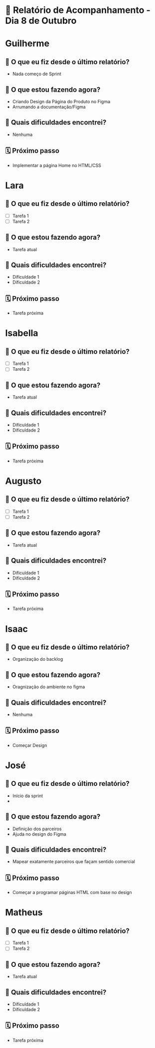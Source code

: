 # 📆 Relatório de Acompanhamento - Dia 8 de Outubro


# Guilherme

## 🙋 O que eu fiz desde o último relatório?
- Nada começo de Sprint

## 🚧 O que estou fazendo agora?
- Criando Design da Página do Produto no Figma
- Arrumando a documentação/Figma

## 🧱 Quais dificuldades encontrei?
- Nenhuma

## 🗓️ Próximo passo
- Implementar a página Home no HTML/CSS

# Lara

## 🙋 O que eu fiz desde o último relatório?
- [ ] Tarefa 1
- [ ] Tarefa 2

## 🚧 O que estou fazendo agora?
- Tarefa atual

## 🧱 Quais dificuldades encontrei?
- Dificuldade 1
- Dificuldade 2

## 🗓️ Próximo passo
- Tarefa próxima

# Isabella

## 🙋 O que eu fiz desde o último relatório?
- [ ] Tarefa 1
- [ ] Tarefa 2

## 🚧 O que estou fazendo agora?
- Tarefa atual

## 🧱 Quais dificuldades encontrei?
- Dificuldade 1
- Dificuldade 2

## 🗓️ Próximo passo
- Tarefa próxima

# Augusto

## 🙋 O que eu fiz desde o último relatório?
- [ ] Tarefa 1
- [ ] Tarefa 2

## 🚧 O que estou fazendo agora?
- Tarefa atual

## 🧱 Quais dificuldades encontrei?
- Dificuldade 1
- Dificuldade 2

## 🗓️ Próximo passo
- Tarefa próxima

# Isaac

## 🙋 O que eu fiz desde o último relatório?
- Organização do backlog

## 🚧 O que estou fazendo agora?
- Oragnização do ambiente no figma

## 🧱 Quais dificuldades encontrei?
- Nenhuma

## 🗓️ Próximo passo
- Começar Design

# José

## 🙋 O que eu fiz desde o último relatório?
- Início da sprint
- 

## 🚧 O que estou fazendo agora?
- Definição dos parceiros
- Ajuda no design do Figma

## 🧱 Quais dificuldades encontrei?
- Mapear exatamente parceiros que façam sentido comercial

## 🗓️ Próximo passo
- Começar a programar páginas HTML com base no design

# Matheus

## 🙋 O que eu fiz desde o último relatório?
- [ ] Tarefa 1
- [ ] Tarefa 2

## 🚧 O que estou fazendo agora?
- Tarefa atual

## 🧱 Quais dificuldades encontrei?
- Dificuldade 1
- Dificuldade 2

## 🗓️ Próximo passo
- Tarefa próxima